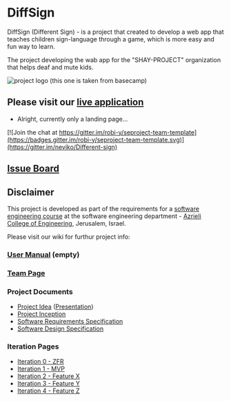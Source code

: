 # DiffSign

DiffSign (Different Sign) - is a project that created to develop a web app that teaches children sign-language through a game, which is more easy and fun way to learn.

The project developing the wab app for the "SHAY-PROJECT" organization that helps deaf and mute kids.

![project logo (this one is taken from basecamp)](https://raw.githubusercontent.com/neviko/Diff-sign-project/master/%E2%80%AB%D7%AA%D7%9E%D7%95%D7%A0%D7%AA%20%D7%9E%D7%A4%D7%AA%20%E2%80%AB%D7%A1%D7%99%D7%91%D7%99%D7%95%D7%AA%20%E2%80%AB%D7%97%D7%93%D7%A9%D7%94.bmp)

## Please visit our [live application](https://demo.reactstarterkit.com/)
- Alright, currently only a landing page...

[![Join the chat at https://gitter.im/robi-y/seproject-team-template](https://badges.gitter.im/robi-y/seproject-team-template.svg)](https://gitter.im/neviko/Different-sign)

## [Issue Board](https://huboard.com/robi-y/seproject-team-template#/)

## Disclaimer
This project is developed as part of the requirements for a [software engineering course](https://github.com/jce-il/se-class/wiki) at the software engineering department - [Azrieli College of Engineering](http://www.jce.ac.il/), Jerusalem, Israel.

Please visit our wiki for furthur project info: 

### [User Manual](../../wiki/user-manual) (empty)

### [Team Page](../../wiki/team-page)

### Project Documents
- [Project Idea](docs/idea.pdf) ([Presentation](docs/idea-slides.pdf))
- [Project Inception](../../wiki/inception)
- [Software Requirements Specification](../../wiki/srs)
- [Software Design Specification](../../wiki/sds)

### Iteration Pages
- [Iteration 0 - ZFR](../../wiki/iter0-zfr)
- [Iteration 1 - MVP]()
- [Iteration 2 - Feature X]()
- [Iteration 3 - Feature Y]()
- [Iteration 4 - Feature Z]()



